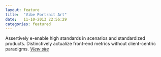 ```yaml
---
layout: feature
title:  "Vibe Portrait Art"
date:   11-10-2013 22:56:29
categories: featured
---
```


Assertively e-enable high standards in scenarios and standardized products. Distinctively actualize front-end metrics without client-centric paradigms. _[View site](http://vibeportraitart.com "Visit Vibe Portrait Art")_